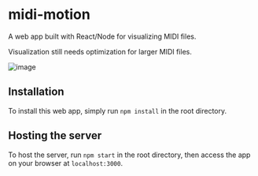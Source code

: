 # midi-motion

A web app built with React/Node for visualizing MIDI files.

Visualization still needs optimization for larger MIDI files.

![image](https://user-images.githubusercontent.com/55043424/211149244-52d4ee29-8d5c-464e-998f-3da0880794dc.png)

## Installation

To install this web app, simply run `npm install` in the root directory.

## Hosting the server

To host the server, run `npm start` in the root directory, then access the app on your browser at `localhost:3000`.
